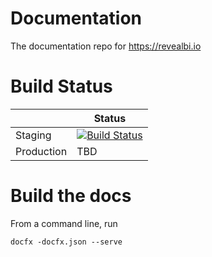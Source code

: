 # Documentation
 The documentation repo for https://revealbi.io

 # Build Status

|          | Status |
| -------- | ------ |
| Staging | [![Build Status](https://dev.azure.com/prismlibrary/Prism/_apis/build/status/Prism-CI?branchName=master&stageName=Build%20%26%20Test&jobName=Prism.Core)](https://dev.azure.com/prismlibrary/Prism/_build/latest?definitionId=9&branchName=master) | 
| Production | TBD |

 # Build the docs
 From a command line, run

 `docfx -docfx.json --serve`

 
